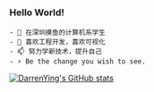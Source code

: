 ### Hello World!

```
- 🌱 在深圳摸鱼的计算机系学生
- 👯 喜欢工程开发，喜欢可视化
- 📫 努力学新技术，提升自己
- ⚡ Be the change you wish to see.
```

[![DarrenYing's GitHub stats](https://github-readme-stats.vercel.app/api/?username=DarrenYing&show_icons=true&theme=vue)](https://github.com/anuraghazra/github-readme-stats)



